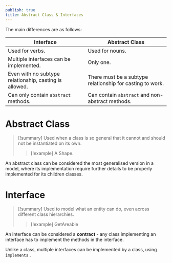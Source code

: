 ```yaml
---
publish: true
title: Abstract Class & Interfaces
---
```

The main differences are as follows:

| Interface                                              | Abstract Class                                            |
| ------------------------------------------------------ | --------------------------------------------------------- |
| Used for verbs.                                        | Used for nouns.                                           |
| Multiple interfaces can be implemented.                | Only one.                                                 |
| Even with no subtype relationship, casting is allowed. | There must be a subtype relationship for casting to work. |
| Can only contain `abstract` methods.                   | Can contain `abstract` and non-abstract methods.          |

# Abstract Class

> [!summary] Used when a class is so general that it cannot and should not be instantiated on its own.
>  
> > [!example] A Shape.
>  

An abstract class can be considered the most generalised version in a model, where its implementation require further details to be properly implemented for its children classes.
# Interface

> [!summary] Used to model what an entity can do, even across different class hierarchies.
> > [!example] GetAreable

An interface can be considered a **contract** - any class implementing an interface has to implement the methods in the interface.

Unlike a class, multiple interfaces can be implemented by a class, using  `implements` .